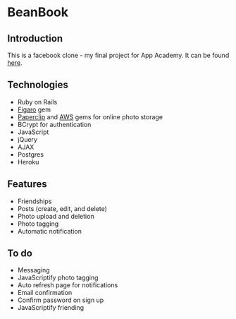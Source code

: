 # BeanBook
## Introduction
This is a facebook clone - my final project for App Academy. It can be found [here](http://beanbook.herokuapp.com).

## Technologies
- Ruby on Rails
- [Figaro](https://github.com/laserlemon/figaro) gem
- [Paperclip](https://github.com/thoughtbot/paperclip) and [AWS](http://docs.aws.amazon.com/AWSRubySDK/latest/frames.html) gems for online photo storage
- BCrypt for authentication
- JavaScript
- jQuery
- AJAX
- Postgres
- Heroku

## Features
- Friendships
- Posts (create, edit, and delete)
- Photo upload and deletion
- Photo tagging
- Automatic notification

## To do
- Messaging
- JavaScriptify photo tagging
- Auto refresh page for notifications
- Email confirmation
- Confirm password on sign up
- JavaScriptify friending
